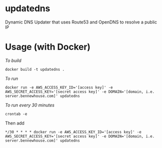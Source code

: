 # updatedns
Dynamic DNS Updater that uses Route53 and OpenDNS to resolve a public IP

# Usage (with Docker)

*To build*
```
docker build -t updatedns .
```

*To run*
```
docker run -e AWS_ACCESS_KEY_ID='[access key]' -e AWS_SECRET_ACCESS_KEY='[secret access key]' -e DOMAIN='[domain, i.e. server.bennewhouse.com]' updatedns
```

*To run every 30 minutes*
```
crontab -e
```
Then add
```
*/30 * * * * docker run -e AWS_ACCESS_KEY_ID='[access key]' -e AWS_SECRET_ACCESS_KEY='[secret access key]' -e DOMAIN='[domain, i.e. server.bennewhouse.com]' updatedns
```




